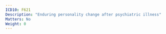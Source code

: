 ```yaml
---
ICD10: F621
Description: "Enduring personality change after psychiatric illness"
Matters: No
Weight: 0
---
```

